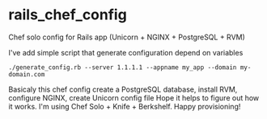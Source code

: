 # rails_chef_config
Chef solo config for Rails app (Unicorn + NGINX + PostgreSQL + RVM)

I've add simple script that generate configuration depend on variables
```
./generate_config.rb --server 1.1.1.1 --appname my_app --domain my-domain.com
```
Basicaly this chef config create a PostgreSQL database, install RVM, configure NGINX, create Unicorn config file
Hope it helps to figure out how it works.
I'm using Chef Solo + Knife + Berkshelf.
Happy provisioning!
